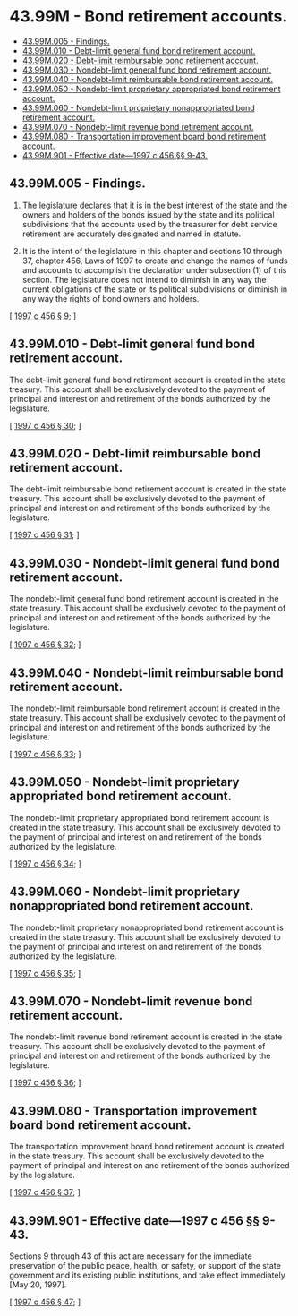 # 43.99M - Bond retirement accounts.
* [43.99M.005 - Findings.](#4399m005---findings)
* [43.99M.010 - Debt-limit general fund bond retirement account.](#4399m010---debt-limit-general-fund-bond-retirement-account)
* [43.99M.020 - Debt-limit reimbursable bond retirement account.](#4399m020---debt-limit-reimbursable-bond-retirement-account)
* [43.99M.030 - Nondebt-limit general fund bond retirement account.](#4399m030---nondebt-limit-general-fund-bond-retirement-account)
* [43.99M.040 - Nondebt-limit reimbursable bond retirement account.](#4399m040---nondebt-limit-reimbursable-bond-retirement-account)
* [43.99M.050 - Nondebt-limit proprietary appropriated bond retirement account.](#4399m050---nondebt-limit-proprietary-appropriated-bond-retirement-account)
* [43.99M.060 - Nondebt-limit proprietary nonappropriated bond retirement account.](#4399m060---nondebt-limit-proprietary-nonappropriated-bond-retirement-account)
* [43.99M.070 - Nondebt-limit revenue bond retirement account.](#4399m070---nondebt-limit-revenue-bond-retirement-account)
* [43.99M.080 - Transportation improvement board bond retirement account.](#4399m080---transportation-improvement-board-bond-retirement-account)
* [43.99M.901 - Effective date—1997 c 456 §§ 9-43.](#4399m901---effective-date1997-c-456--9-43)
## 43.99M.005 - Findings.
1. The legislature declares that it is in the best interest of the state and the owners and holders of the bonds issued by the state and its political subdivisions that the accounts used by the treasurer for debt service retirement are accurately designated and named in statute.

2. It is the intent of the legislature in this chapter and sections 10 through 37, chapter 456, Laws of 1997 to create and change the names of funds and accounts to accomplish the declaration under subsection (1) of this section. The legislature does not intend to diminish in any way the current obligations of the state or its political subdivisions or diminish in any way the rights of bond owners and holders.

\[ [1997 c 456 § 9](http://lawfilesext.leg.wa.gov/biennium/1997-98/Pdf/Bills/Session%20Laws/Senate/6064-S.SL.pdf?cite=1997%20c%20456%20§%209); \]

## 43.99M.010 - Debt-limit general fund bond retirement account.
The debt-limit general fund bond retirement account is created in the state treasury. This account shall be exclusively devoted to the payment of principal and interest on and retirement of the bonds authorized by the legislature.

\[ [1997 c 456 § 30](http://lawfilesext.leg.wa.gov/biennium/1997-98/Pdf/Bills/Session%20Laws/Senate/6064-S.SL.pdf?cite=1997%20c%20456%20§%2030); \]

## 43.99M.020 - Debt-limit reimbursable bond retirement account.
The debt-limit reimbursable bond retirement account is created in the state treasury. This account shall be exclusively devoted to the payment of principal and interest on and retirement of the bonds authorized by the legislature.

\[ [1997 c 456 § 31](http://lawfilesext.leg.wa.gov/biennium/1997-98/Pdf/Bills/Session%20Laws/Senate/6064-S.SL.pdf?cite=1997%20c%20456%20§%2031); \]

## 43.99M.030 - Nondebt-limit general fund bond retirement account.
The nondebt-limit general fund bond retirement account is created in the state treasury. This account shall be exclusively devoted to the payment of principal and interest on and retirement of the bonds authorized by the legislature.

\[ [1997 c 456 § 32](http://lawfilesext.leg.wa.gov/biennium/1997-98/Pdf/Bills/Session%20Laws/Senate/6064-S.SL.pdf?cite=1997%20c%20456%20§%2032); \]

## 43.99M.040 - Nondebt-limit reimbursable bond retirement account.
The nondebt-limit reimbursable bond retirement account is created in the state treasury. This account shall be exclusively devoted to the payment of principal and interest on and retirement of the bonds authorized by the legislature.

\[ [1997 c 456 § 33](http://lawfilesext.leg.wa.gov/biennium/1997-98/Pdf/Bills/Session%20Laws/Senate/6064-S.SL.pdf?cite=1997%20c%20456%20§%2033); \]

## 43.99M.050 - Nondebt-limit proprietary appropriated bond retirement account.
The nondebt-limit proprietary appropriated bond retirement account is created in the state treasury. This account shall be exclusively devoted to the payment of principal and interest on and retirement of the bonds authorized by the legislature.

\[ [1997 c 456 § 34](http://lawfilesext.leg.wa.gov/biennium/1997-98/Pdf/Bills/Session%20Laws/Senate/6064-S.SL.pdf?cite=1997%20c%20456%20§%2034); \]

## 43.99M.060 - Nondebt-limit proprietary nonappropriated bond retirement account.
The nondebt-limit proprietary nonappropriated bond retirement account is created in the state treasury. This account shall be exclusively devoted to the payment of principal and interest on and retirement of the bonds authorized by the legislature.

\[ [1997 c 456 § 35](http://lawfilesext.leg.wa.gov/biennium/1997-98/Pdf/Bills/Session%20Laws/Senate/6064-S.SL.pdf?cite=1997%20c%20456%20§%2035); \]

## 43.99M.070 - Nondebt-limit revenue bond retirement account.
The nondebt-limit revenue bond retirement account is created in the state treasury. This account shall be exclusively devoted to the payment of principal and interest on and retirement of the bonds authorized by the legislature.

\[ [1997 c 456 § 36](http://lawfilesext.leg.wa.gov/biennium/1997-98/Pdf/Bills/Session%20Laws/Senate/6064-S.SL.pdf?cite=1997%20c%20456%20§%2036); \]

## 43.99M.080 - Transportation improvement board bond retirement account.
The transportation improvement board bond retirement account is created in the state treasury. This account shall be exclusively devoted to the payment of principal and interest on and retirement of the bonds authorized by the legislature.

\[ [1997 c 456 § 37](http://lawfilesext.leg.wa.gov/biennium/1997-98/Pdf/Bills/Session%20Laws/Senate/6064-S.SL.pdf?cite=1997%20c%20456%20§%2037); \]

## 43.99M.901 - Effective date—1997 c 456 §§ 9-43.
Sections 9 through 43 of this act are necessary for the immediate preservation of the public peace, health, or safety, or support of the state government and its existing public institutions, and take effect immediately [May 20, 1997].

\[ [1997 c 456 § 47](http://lawfilesext.leg.wa.gov/biennium/1997-98/Pdf/Bills/Session%20Laws/Senate/6064-S.SL.pdf?cite=1997%20c%20456%20§%2047); \]


